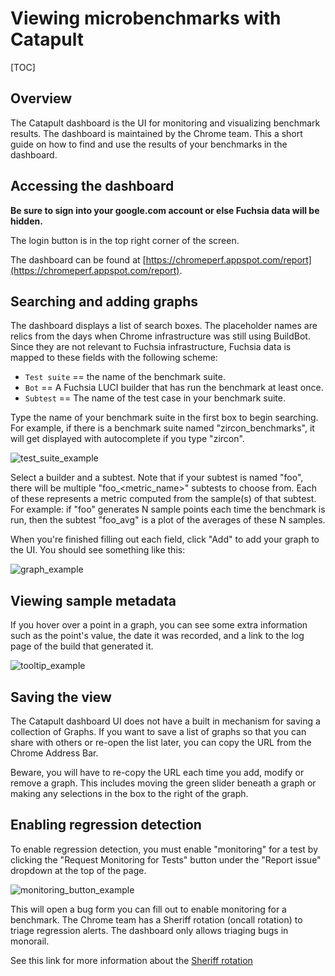 # Viewing microbenchmarks with Catapult

[TOC]

## Overview

The Catapult dashboard is the UI for monitoring and
visualizing benchmark results. The dashboard is maintained by the Chrome team.
This a short guide on how to find and use the results of your benchmarks
in the dashboard.


## Accessing the dashboard

**Be sure to sign into your google.com account or else Fuchsia data will be hidden.**

The login button is in the top right corner of the screen.

The dashboard can be found at [https://chromeperf.appspot.com/report](https://chromeperf.appspot.com/report).


## Searching and adding graphs

The dashboard displays a list of search boxes.  The placeholder names are relics from the
days when Chrome infrastructure was still using BuildBot.  Since they are not relevant to
Fuchsia infrastructure, Fuchsia data is mapped to these fields with the following scheme:

* `Test suite` == the name of the benchmark suite.
* `Bot` == A Fuchsia LUCI builder that has run the benchmark at least once.
* `Subtest` == The name of the test case in your benchmark suite.

Type the name of your benchmark suite in the first box to begin searching.  For
example, if there is a benchmark suite named "zircon_benchmarks", it will get
displayed with autocomplete if you type "zircon".

![test_suite_example](/docs/images/benchmarking/test_suite_example.png "test_suite_example")

Select a builder and a subtest.  Note that if your subtest is named "foo", there will be
multiple "foo_<metric_name>" subtests to choose from.  Each of these represents a metric
computed from the sample(s) of that subtest.   For example: if "foo" generates N sample
points each time the benchmark is run, then the subtest "foo_avg" is a plot of the
averages of these N samples.

When you're finished filling out each field, click "Add" to add your graph to the UI.
You should see something like this:

![graph_example](/docs/images/benchmarking/graph_example.png "graph_example")


## Viewing sample metadata

If you hover over a point in a graph, you can see some extra information such as the
point's value, the date it was recorded, and a link to the log page of the build that
generated it.

![tooltip_example](/docs/images/benchmarking/tooltip_example.png "tooltip_example")


## Saving the view

The Catapult dashboard UI does not have a built in mechanism for saving a collection
of Graphs.  If you want to save a list of graphs so that you can share with others or
re-open the list later, you can copy the URL from the Chrome Address Bar.

Beware, you will have to re-copy the URL each time you add, modify or remove a graph. This
includes moving the green slider beneath a graph or making any selections in the box to
the right of the graph.


## Enabling regression detection

To enable regression detection, you must enable "monitoring" for a test by clicking the
"Request Monitoring for Tests" button under the "Report issue" dropdown at the top of the
page.

![monitoring_button_example](/docs/images/benchmarking/monitoring_button_example.png "monitoring_button_example")

This will open a bug form you can fill out to enable monitoring for a benchmark. The
Chrome team has a Sheriff rotation (oncall rotation) to triage regression alerts. The
dashboard only allows triaging bugs in monorail.

See this link for more information about the [Sheriff rotation]

[Sheriff rotation]: https://chromium.googlesource.com/chromium/src/+/HEAD/docs/speed/perf_regression_sheriffing.md
